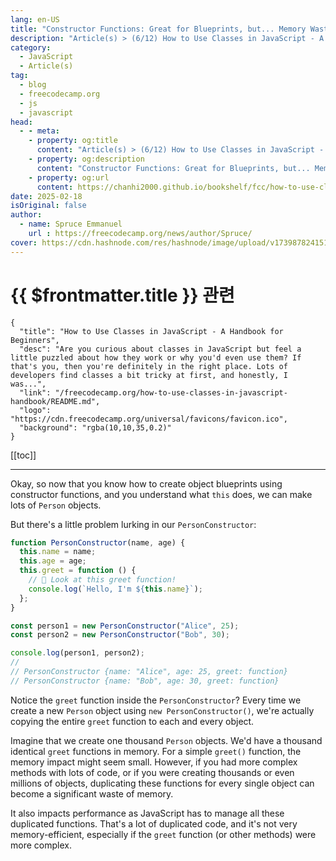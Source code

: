 ```yaml
---
lang: en-US
title: "Constructor Functions: Great for Blueprints, but... Memory Waste?"
description: "Article(s) > (6/12) How to Use Classes in JavaScript - A Handbook for Beginners"
category:
  - JavaScript
  - Article(s)
tag:
  - blog
  - freecodecamp.org
  - js
  - javascript
head:
  - - meta:
    - property: og:title
      content: "Article(s) > (6/12) How to Use Classes in JavaScript - A Handbook for Beginners"
    - property: og:description
      content: "Constructor Functions: Great for Blueprints, but... Memory Waste?"
    - property: og:url
      content: https://chanhi2000.github.io/bookshelf/fcc/how-to-use-classes-in-javascript-handbook/constructor-functions-great-for-blueprints-but-memory-waste.html
date: 2025-02-18
isOriginal: false
author:
  - name: Spruce Emmanuel
    url : https://freecodecamp.org/news/author/Spruce/
cover: https://cdn.hashnode.com/res/hashnode/image/upload/v1739878241514/a725b4af-8061-49c2-9575-2aa4096acb74.png
---
```


# {{ $frontmatter.title }} 관련

```component VPCard
{
  "title": "How to Use Classes in JavaScript - A Handbook for Beginners",
  "desc": "Are you curious about classes in JavaScript but feel a little puzzled about how they work or why you'd even use them? If that's you, then you're definitely in the right place. Lots of developers find classes a bit tricky at first, and honestly, I was...",
  "link": "/freecodecamp.org/how-to-use-classes-in-javascript-handbook/README.md",
  "logo": "https://cdn.freecodecamp.org/universal/favicons/favicon.ico",
  "background": "rgba(10,10,35,0.2)"
}
```

[[toc]]

---

<SiteInfo
  name="How to Use Classes in JavaScript - A Handbook for Beginners"
  desc="Are you curious about classes in JavaScript but feel a little puzzled about how they work or why you'd even use them? If that's you, then you're definitely in the right place. Lots of developers find classes a bit tricky at first, and honestly, I was..."
  url="https://freecodecamp.org/news/how-to-use-classes-in-javascript-handbook#heading-constructor-functions-great-for-blueprints-but-memory-waste"
  logo="https://cdn.freecodecamp.org/universal/favicons/favicon.ico"
  preview="https://cdn.hashnode.com/res/hashnode/image/upload/v1739878241514/a725b4af-8061-49c2-9575-2aa4096acb74.png"/>

Okay, so now that you know how to create object blueprints using constructor functions, and you understand what `this` does, we can make lots of `Person` objects.

But there's a little problem lurking in our `PersonConstructor`:

```js
function PersonConstructor(name, age) {
  this.name = name;
  this.age = age;
  this.greet = function () {
    // 😬 Look at this greet function!
    console.log(`Hello, I'm ${this.name}`);
  };
}

const person1 = new PersonConstructor("Alice", 25);
const person2 = new PersonConstructor("Bob", 30);

console.log(person1, person2);
//
// PersonConstructor {name: "Alice", age: 25, greet: function}
// PersonConstructor {name: "Bob", age: 30, greet: function}
```

Notice the `greet` function inside the `PersonConstructor`? Every time we create a new `Person` object using `new PersonConstructor()`, we're actually copying the entire `greet` function to each and every object.

Imagine that we create one thousand `Person` objects. We'd have a thousand identical `greet` functions in memory. For a simple `greet()` function, the memory impact might seem small. However, if you had more complex methods with lots of code, or if you were creating thousands or even millions of objects, duplicating these functions for every single object can become a significant waste of memory.

It also impacts performance as JavaScript has to manage all these duplicated functions. That's a lot of duplicated code, and it's not very memory-efficient, especially if the `greet` function (or other methods) were more complex.
